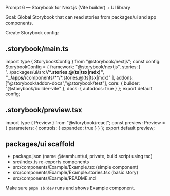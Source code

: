Prompt 6 — Storybook for Next.js (Vite builder) + UI library

Goal: Global Storybook that can read stories from packages/ui and app components.

Create Storybook config:

## .storybook/main.ts
import type { StorybookConfig } from "@storybook/nextjs";
const config: StorybookConfig = {
  framework: "@storybook/nextjs",
  stories: [
    "../packages/ui/src/**/*.stories.@(ts|tsx|mdx)",
    "../apps/**/components/**/*.stories.@(ts|tsx|mdx)"
  ],
  addons: ["@storybook/addon-docs","@storybook/test"],
  core: { builder: "@storybook/builder-vite" },
  docs: { autodocs: true }
};
export default config;

## .storybook/preview.tsx
import type { Preview } from "@storybook/react";
const preview: Preview = { parameters: { controls: { expanded: true } } };
export default preview;

## packages/ui scaffold
- package.json (name @teamhunt/ui, private, build script using tsc)
- src/index.ts re-exports components
- src/components/Example/Example.tsx (simple component)
- src/components/Example/Example.stories.tsx (basic story)
- src/components/Example/README.md

Make sure `pnpm sb:dev` runs and shows Example component.
